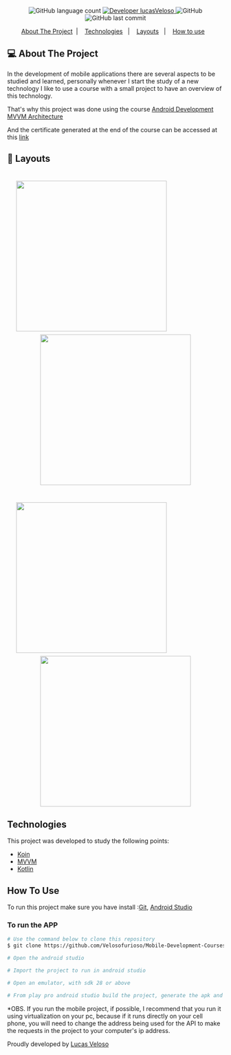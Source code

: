 <h1 align="center">
    <br />
<br />
</h1>

<p align="center">

  <img alt="GitHub language count" src="https://img.shields.io/github/languages/count/Velosofurioso/Mobile-Development-Courses">

  <a href="https://www.linkedin.com/in/veloso-lucas/">
    <img alt="Developer lucasVeloso" src="https://img.shields.io/badge/Developer-LucasVeloso-%23202024">
  </a>

  <img alt="GitHub" src="https://img.shields.io/github/license/Velosofurioso/NLW-1.0-Ecoleta?color=%2334CB79">

  <img alt="GitHub last commit" src="https://img.shields.io/github/last-commit/Velosofurioso/Mobile-Development-Courses?color=%23322153">

</p>

<p align="center">
  <a href="#-About-The-Project">About The Project</a>&nbsp;&nbsp;|&nbsp;&nbsp;&nbsp;
  <a href="#Technologies">Technologies</a>&nbsp;&nbsp;&nbsp;|&nbsp;&nbsp;&nbsp;
  <a href="#construction-%EF%B8%8F-layouts-construction">Layouts</a>&nbsp;&nbsp;&nbsp;|&nbsp;&nbsp;&nbsp;
  <a href="#information_source-how-to-use">How to use</a>&nbsp;&nbsp;&nbsp;
</p>


## 💻 About The Project

In the development of mobile applications there are several aspects to be studied and learned, personally whenever I start the study of a new technology I like to use a course with a small project to have an overview of this technology.

That's why this project was done using the course [Android Development MVVM Architecture][course-link]

And the certificate generated at the end of the course can be accessed at this [link][certificate]

## 📱 Layouts
<h1 align="center">
    <img width="350px" src=".others/app_home_empty.png"/>
    <span>&nbsp&nbsp&nbsp&nbsp&nbsp&nbsp&nbsp&nbsp&nbsp&nbsp&nbsp&nbsp&nbsp&nbsp&nbsp&nbsp</span>
    <img width="350px" src=".others/app_home_dialog.png"/>
</h1>

<h1 align="center">
    <img width="350px" src=".others/app_home_note1.png"/>
    <span>&nbsp&nbsp&nbsp&nbsp&nbsp&nbsp&nbsp&nbsp&nbsp&nbsp&nbsp&nbsp&nbsp&nbsp&nbsp&nbsp</span>
    <img width="350px" src=".others/app_home_note2.png"/>
</h1>


## Technologies

This project was developed to study the following points:

- [Koin][koin]
- [MVVM][mvvm]
- [Kotlin][kotlin]


## How To Use 

To run this project make sure you have install :[Git](https://git-scm.com), [Android Studio](https://developer.android.com/studio)

### To run the APP

```bash
# Use the command below to clone this repository
$ git clone https://github.com/Velosofurioso/Mobile-Development-Courses.git

# Open the android studio

# Import the project to run in android studio 

# Open an emulator, with sdk 28 or above

# From play pro android studio build the project, generate the apk and run in the emulator 
```

*OBS. 
If you run the mobile project, if possible, I recommend that you run it using virtualization on your pc, because if it runs directly on your cell phone, you will need to change the address being used for the API to make the requests in the project to your computer's ip address.


Proudly developed by [Lucas Veloso](https://www.linkedin.com/in/veloso-lucas/)

[koin]: https://insert-koin.io/
[mvvm]: https://developer.android.com/topic/libraries/architecture/viewmodel?hl=pt-br
[kotlin]: https://kotlinlang.org/docs/home.html
[course-link]: https://www.udemy.com/course/arquitectura-mvvm-no-android/
[certificate]: https://www.udemy.com/certificate/UC-e1e02099-0104-408d-a95c-81879d0bd03a/
